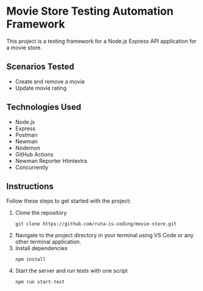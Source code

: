 # Movie Store Testing Automation Framework

This project is a testing framework for a Node.js Express API application for a movie store.

## Scenarios Tested
- Create and remove a movie
- Update movie rating

## Technologies Used
- Node.js
- Express
- Postman
- Newman
- Nodemon
- GitHub Actions
- Newman Reporter Htmlextra
- Concurrently

## Instructions
Follow these steps to get started with the project:
1. Clone the repository
   ```
   git clone https://github.com/ruta-is-coding/movie-store.git
2. Navigate to the project directory in your terminal using VS Code or any other terminal application.
3. Install dependencies
   ```
   npm install
4. Start the server and run tests with one script
   ```
   npm run start-test
